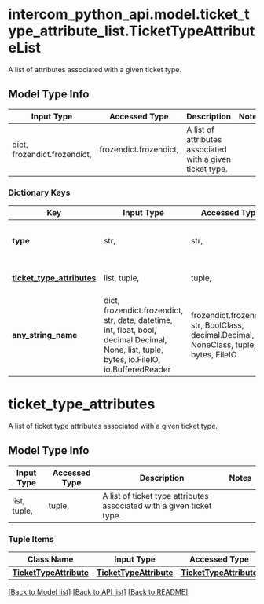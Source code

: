 # intercom_python_api.model.ticket_type_attribute_list.TicketTypeAttributeList

A list of attributes associated with a given ticket type.

## Model Type Info
Input Type | Accessed Type | Description | Notes
------------ | ------------- | ------------- | -------------
dict, frozendict.frozendict,  | frozendict.frozendict,  | A list of attributes associated with a given ticket type. | 

### Dictionary Keys
Key | Input Type | Accessed Type | Description | Notes
------------ | ------------- | ------------- | ------------- | -------------
**type** | str,  | str,  | String representing the object&#x27;s type. Always has the value &#x60;ticket_type_attributes.list&#x60;. | [optional] 
**[ticket_type_attributes](#ticket_type_attributes)** | list, tuple,  | tuple,  | A list of ticket type attributes associated with a given ticket type. | [optional] 
**any_string_name** | dict, frozendict.frozendict, str, date, datetime, int, float, bool, decimal.Decimal, None, list, tuple, bytes, io.FileIO, io.BufferedReader | frozendict.frozendict, str, BoolClass, decimal.Decimal, NoneClass, tuple, bytes, FileIO | any string name can be used but the value must be the correct type | [optional]

# ticket_type_attributes

A list of ticket type attributes associated with a given ticket type.

## Model Type Info
Input Type | Accessed Type | Description | Notes
------------ | ------------- | ------------- | -------------
list, tuple,  | tuple,  | A list of ticket type attributes associated with a given ticket type. | 

### Tuple Items
Class Name | Input Type | Accessed Type | Description | Notes
------------- | ------------- | ------------- | ------------- | -------------
[**TicketTypeAttribute**](TicketTypeAttribute.md) | [**TicketTypeAttribute**](TicketTypeAttribute.md) | [**TicketTypeAttribute**](TicketTypeAttribute.md) |  | 

[[Back to Model list]](../../README.md#documentation-for-models) [[Back to API list]](../../README.md#documentation-for-api-endpoints) [[Back to README]](../../README.md)

